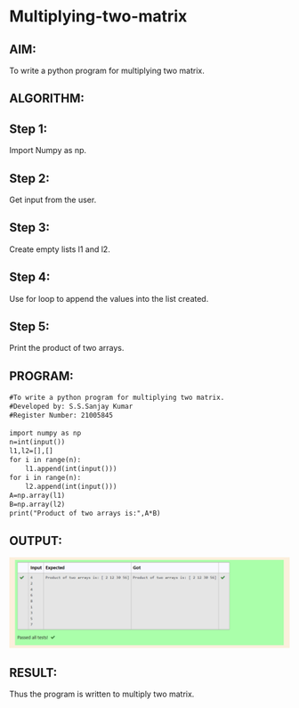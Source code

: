 # Multiplying-two-matrix

## AIM:
To write a python program for multiplying two matrix.
## ALGORITHM:
## Step 1:
Import Numpy as np.

## Step 2:
Get input from the user.

## Step 3:
Create empty lists l1 and l2.

## Step 4:
Use for loop to append the values into the list created.

## Step 5:
Print the product of two arrays.
## PROGRAM: 
```
#To write a python program for multiplying two matrix.
#Developed by: S.S.Sanjay Kumar
#Register Number: 21005845

import numpy as np
n=int(input())
l1,l2=[],[]
for i in range(n):
    l1.append(int(input()))
for i in range(n):
    l2.append(int(input()))
A=np.array(l1)
B=np.array(l2)
print("Product of two arrays is:",A*B)

```
## OUTPUT:
![out](./outputq.png)
## RESULT:
Thus the program is written to multiply two matrix.

